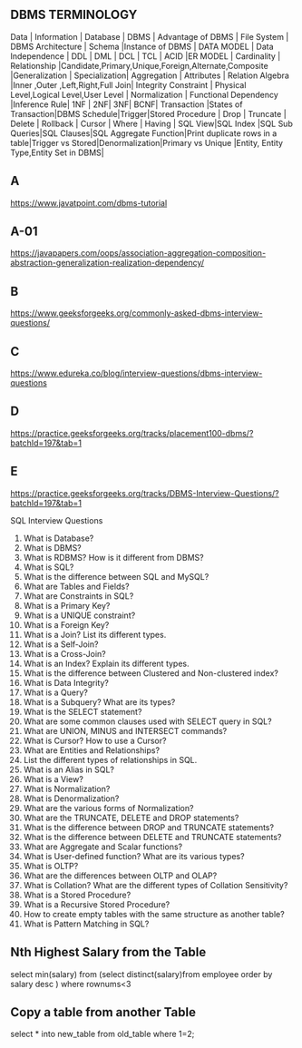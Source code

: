 ##                                 DBMS TERMINOLOGY

Data | Information | Database | DBMS | Advantage of DBMS | File System | DBMS Architecture | Schema |Instance of DBMS | DATA MODEL | Data Independence | DDL | DML | DCL | TCL | ACID |ER MODEL | Cardinality | Relationship |Candidate,Primary,Unique,Foreign,Alternate,Composite |Generalization | Specialization| Aggregation | Attributes | Relation Algebra |Inner ,Outer ,Left,Right,Full Join| Integrity Constraint | Physical Level,Logical Level,User Level | Normalization | Functional Dependency |Inference Rule| 1NF | 2NF| 3NF| BCNF| Transaction |States of Transaction|DBMS Schedule|Trigger|Stored Procedure | Drop | Truncate | Delete | Rollback | Cursor | Where | Having | SQL View|SQL Index |SQL Sub Queries|SQL Clauses|SQL Aggregate Function|Print duplicate rows in a table|Trigger vs Stored|Denormalization|Primary vs Unique |Entity, Entity Type,Entity Set in DBMS|




## A

https://www.javatpoint.com/dbms-tutorial

## A-01

https://javapapers.com/oops/association-aggregation-composition-abstraction-generalization-realization-dependency/


## B

https://www.geeksforgeeks.org/commonly-asked-dbms-interview-questions/

## C

https://www.edureka.co/blog/interview-questions/dbms-interview-questions


## D

https://practice.geeksforgeeks.org/tracks/placement100-dbms/?batchId=197&tab=1


## E

https://practice.geeksforgeeks.org/tracks/DBMS-Interview-Questions/?batchId=197&tab=1

SQL Interview Questions
1. What is Database?
2. What is DBMS?
3. What is RDBMS? How is it different from DBMS?
4. What is SQL?
5. What is the difference between SQL and MySQL?
6. What are Tables and Fields?
7. What are Constraints in SQL?
8. What is a Primary Key?
9. What is a UNIQUE constraint?
10. What is a Foreign Key?
11. What is a Join? List its different types.
12. What is a Self-Join?
13. What is a Cross-Join?
14. What is an Index? Explain its different types.
15. What is the difference between Clustered and Non-clustered index?
16. What is Data Integrity?
17. What is a Query?
18. What is a Subquery? What are its types?
19. What is the SELECT statement?
20. What are some common clauses used with SELECT query in SQL?
21. What are UNION, MINUS and INTERSECT commands?
22. What is Cursor? How to use a Cursor?
23. What are Entities and Relationships?
24. List the different types of relationships in SQL.
25. What is an Alias in SQL?
26. What is a View?
27. What is Normalization?
28. What is Denormalization?
29. What are the various forms of Normalization?
30. What are the TRUNCATE, DELETE and DROP statements?
31. What is the difference between DROP and TRUNCATE statements?
32. What is the difference between DELETE and TRUNCATE statements?
33. What are Aggregate and Scalar functions?
34. What is User-defined function? What are its various types?
35. What is OLTP?
36. What are the differences between OLTP and OLAP?
37. What is Collation? What are the different types of Collation Sensitivity?
38. What is a Stored Procedure?
39. What is a Recursive Stored Procedure?
40. How to create empty tables with the same structure as another table?
41. What is Pattern Matching in SQL?


## Nth Highest Salary from the Table

select min(salary) from (select distinct(salary)from employee order by salary desc ) where rownums<3

## Copy a table from another Table

select * into new_table from old_table where 1=2;


